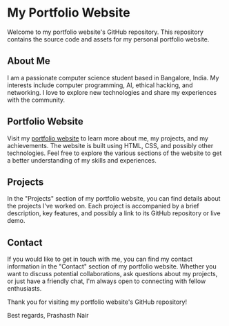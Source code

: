 # My Portfolio Website

Welcome to my portfolio website's GitHub repository. This repository contains the source code and assets for my personal portfolio website.

## About Me

I am a passionate computer science student based in Bangalore, India. My interests include computer programming, AI, ethical hacking, and networking. I love to explore new technologies and share my experiences with the community.

## Portfolio Website

Visit my [portfolio website](https://prashasth-nair.github.io) to learn more about me, my projects, and my achievements. The website is built using HTML, CSS, and possibly other technologies. Feel free to explore the various sections of the website to get a better understanding of my skills and experiences.

## Projects

In the "Projects" section of my portfolio website, you can find details about the projects I've worked on. Each project is accompanied by a brief description, key features, and possibly a link to its GitHub repository or live demo.

## Contact

If you would like to get in touch with me, you can find my contact information in the "Contact" section of my portfolio website. Whether you want to discuss potential collaborations, ask questions about my projects, or just have a friendly chat, I'm always open to connecting with fellow enthusiasts.

Thank you for visiting my portfolio website's GitHub repository!

Best regards,
Prashasth Nair
